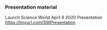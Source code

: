 ### Presentation material

Launch Science World April 8 2020 Presentation https://tinyurl.com/SWPresentation 
